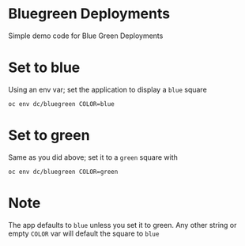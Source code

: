 # Bluegreen Deployments
Simple demo code for Blue Green Deployments

# Set to blue

Using an env var; set the application to display a `blue` square

`oc env dc/bluegreen COLOR=blue`

# Set to green

Same as you did above; set it to a `green` square with

`oc env dc/bluegreen COLOR=green`

# Note

The app defaults to `blue` unless you set it to green. Any other string or empty `COLOR` var will default the square to `blue`

